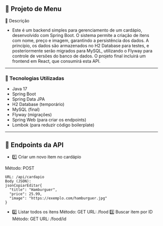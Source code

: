 ## 📌 Projeto de Menu

📖 Descrição
* Este é um backend simples para gerenciamento de um cardápio, desenvolvido com Spring Boot. O sistema permite a criação de itens com nome, preço e imagem, garantindo a persistência dos dados.
A princípio, os dados são armazenados no H2 Database para testes, e posteriormente serão migrados para MySQL, utilizando o Flyway para controle de versões do banco de dados.
O projeto final incluirá um frontend em React, que consumirá esta API.

--- 
### 🚀 Tecnologias Utilizadas
* Java 17
* Spring Boot
* Spring Data JPA
* H2 Database (temporário)
* MySQL (final)
* Flyway (migrações)
* Spring Web (para criar os endpoints)
* Lombok (para reduzir código boilerplate)

--- 

## 📡 Endpoints da API
* 1️⃣ Criar um novo item no cardápio

Método: POST
```
URL: /api/cardapio
Body (JSON):
jsonCopiarEditar{
  "title": "Hamburguer",
  "price": 25.99,
  "image": "https://exemplo.com/hamburguer.jpg"
}
```

* 2️⃣ Listar todos os itens
Método: GET
URL: /food
3️⃣ Buscar item por ID
Método: GET
URL: /food/id
